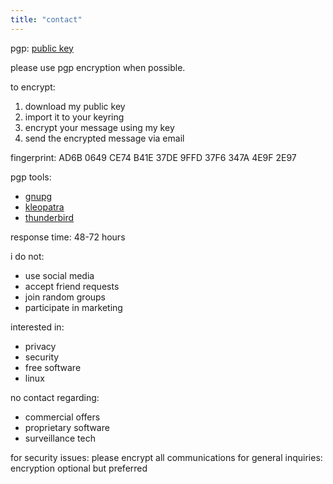 ```yaml
---
title: "contact"
---
```


pgp: [public key](/pgp.asc)

please use pgp encryption when possible.

to encrypt:
1. download my public key
2. import it to your keyring
3. encrypt your message using my key
4. send the encrypted message via email

fingerprint: AD6B 0649 CE74 B41E 37DE 9FFD 37F6 347A 4E9F 2E97

pgp tools:
- [gnupg](https://gnupg.org)
- [kleopatra](https://apps.kde.org/kleopatra)
- [thunderbird](https://www.thunderbird.net)

response time: 48-72 hours

i do not:
- use social media
- accept friend requests
- join random groups
- participate in marketing

interested in:
- privacy
- security
- free software
- linux

no contact regarding:
- commercial offers
- proprietary software
- surveillance tech

for security issues: please encrypt all communications
for general inquiries: encryption optional but preferred
